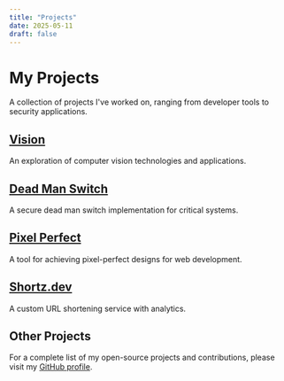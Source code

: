 ```yaml
---
title: "Projects"
date: 2025-05-11
draft: false
---
```


# My Projects

A collection of projects I've worked on, ranging from developer tools to security applications.

## [Vision](/projects/vision/)
An exploration of computer vision technologies and applications.

## [Dead Man Switch](/projects/deadmanswitch/)
A secure dead man switch implementation for critical systems.

## [Pixel Perfect](/projects/pixelperfect/)
A tool for achieving pixel-perfect designs for web development.

## [Shortz.dev](/projects/shortz.dev/)
A custom URL shortening service with analytics.

## Other Projects
For a complete list of my open-source projects and contributions, please visit my [GitHub profile](https://github.com/caretak3r).
